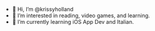 - 👋 Hi, I’m @krissyholland
- 👀 I’m interested in reading, video games, and learning.
- 🌱 I’m currently learning iOS App Dev and Italian.

<!---
krissyholland/krissyholland is a ✨ special ✨ repository because its `README.md` (this file) appears on your GitHub profile.
You can click the Preview link to take a look at your changes.
--->
